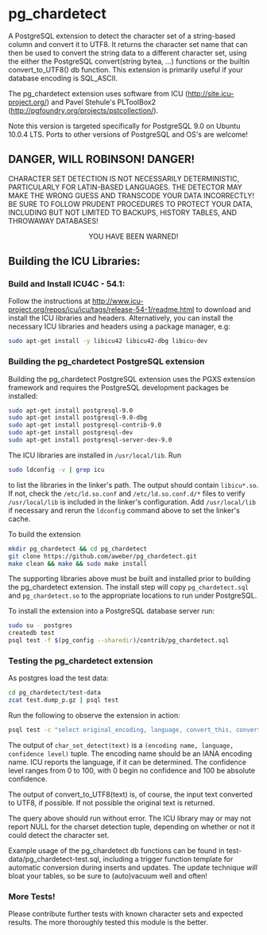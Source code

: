 pg_chardetect
==============
A PostgreSQL extension to detect the character set of a string-based column and convert it to UTF8.  It returns 
the character set name that can then be used to convert the string data to a different 
character set, using the either the PostgreSQL convert(string bytea, ...) functions or the builtin convert_to_UTF8() db function.  This extension is primarily useful if your database encoding is SQL_ASCII.

The pg_chardetect extension uses software from ICU (http://site.icu-project.org/) and Pavel Stehule's PLToolBox2 (http://pgfoundry.org/projects/pstcollection/).

Note this version is targeted specifically for PostgreSQL 9.0 on Ubuntu 10.0.4 LTS.  Ports to other versions of PostgreSQL and OS's are welcome!

DANGER, WILL ROBINSON! DANGER!
------------------------------

CHARACTER SET DETECTION IS NOT NECESSARILY DETERMINISTIC, PARTICULARLY FOR LATIN-BASED LANGUAGES.  THE DETECTOR MAY MAKE THE WRONG GUESS AND TRANSCODE YOUR DATA INCORRECTLY!  BE SURE TO FOLLOW PRUDENT PROCEDURES TO PROTECT YOUR DATA, INCLUDING BUT NOT LIMITED TO BACKUPS, HISTORY TABLES, AND THROWAWAY DATABASES!


<p align="center"> YOU HAVE BEEN WARNED! </p>


Building the ICU Libraries:
---------------------------

### Build and Install ICU4C - 54.1:

Follow the instructions at http://www.icu-project.org/repos/icu/icu/tags/release-54-1/readme.html to download and install the ICU libraries and headers.  Alternatively, you can install the necessary ICU libraries and headers using a package manager, e.g:

```bash
sudo apt-get install -y libicu42 libicu42-dbg libicu-dev
```

### Building the pg_chardetect PostgreSQL extension

Building the pg_chardetect PostgreSQL extension uses the PGXS extension framework and requires the PostgreSQL development packages be installed:

```bash
sudo apt-get install postgresql-9.0
sudo apt-get install postgresql-9.0-dbg
sudo apt-get install postgresql-contrib-9.0
sudo apt-get install postgresql-dev
sudo apt-get install postgresql-server-dev-9.0
```

The ICU libraries are installed in `/usr/local/lib`.  Run

```bash
sudo ldconfig -v | grep icu
```

to list the libraries in the linker's path.  The output should contain `libicu*.so`.  If not, check the `/etc/ld.so.conf` and `/etc/ld.so.conf.d/*` files to verify `/usr/local/lib` is included in the linker's configuration.  Add `/usr/local/lib` if necessary and rerun the `ldconfig` command above to set the linker's cache.

To build the extension

```bash
mkdir pg_chardetect && cd pg_chardetect
git clone https://github.com/aweber/pg_chardetect.git
make clean && make && sudo make install
```

The supporting libraries above must be built and installed prior to building the pg_chardetect extension.  The install step will copy `pg_chardetect.sql` and `pg_chardetect.so` to the appropriate locations to run under PostgreSQL.

To install the extension into a PostgreSQL database server run:

```bash
sudo su - postgres
createdb test
psql test -f $(pg_config --sharedir)/contrib/pg_chardetect.sql
```

### Testing the pg_chardetect extension

As postgres load the test data:

```bash
cd pg_chardetect/test-data
zcat test.dump_p.gz | psql test
```

Run the following to observe the extension in action:

```bash
psql test -c "select original_encoding, language, convert_this, convert_this::bytea, char_set_detect(convert_this), convert_to_UTF8(convert_this, true) from test"
```
The output of `char_set_detect(text)` is a `(encoding name, language, confidence level)` tuple.  The encoding name should be an IANA encoding name.  ICU reports the language, if it can be determined.  The confidence level ranges from 0 to 100, with 0 begin no confidence and 100 be absolute confidence.

The output of convert_to_UTF8(text) is, of course, the input text converted to UTF8, if possible.  If not possible the original text is returned.  

The query above should run without error.  The ICU library may or may not report NULL for the charset detection tuple, depending on whether or not it could detect the character set.

Example usage of the pg_chardetect db functions can be found in test-data/pg_chardetect-test.sql, including a trigger function template for automatic conversion during inserts and updates.  The update technique *will* bloat your tables, so be sure to (auto)vacuum well and often!


### More Tests!

Please contribute further tests with known character sets and expected results.  The more thoroughly tested this module is the better.
